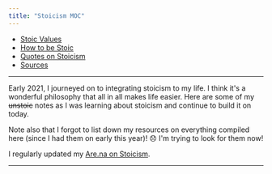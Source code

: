 ```yaml
---
title: "Stoicism MOC"
---
```


- [Stoic Values](moc/philosophy/stoicism/values.md)
- [How to be Stoic](notes/philosophy/stoicism/how-to.md)
- [Quotes on Stoicism](notes/philosophy/stoicism/stoic-quotes.md)
- [Sources](notes/philosophy/stoicism/sources-stoicism.md)

---

Early 2021, I journeyed on to integrating stoicism to my life. I think it's a wonderful philosophy that all in all makes life easier. Here are some of my ~~unstoic~~ notes as I was learning about stoicism and continue to build it on today.

Note also that I forgot to list down my resources on everything compiled here (since I had them on early this year)! 😞 I'm trying to look for them now!

I regularly updated my [Are.na on Stoicism](https://www.are.na/chloe-abrasada/stoicism-oohd2d9o1wg).


---







